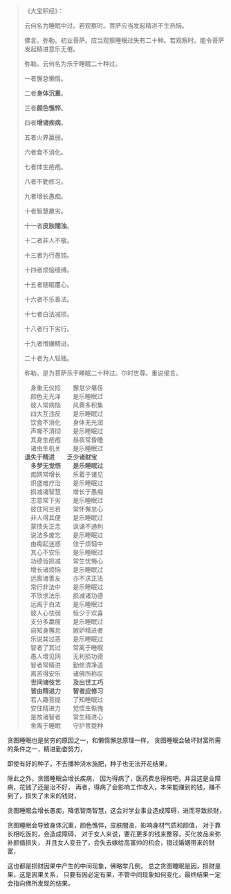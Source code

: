 > 《大宝积经》：
> 
> 云何名为睡眠中过。若观察时。菩萨应当发起精进不生热恼。
> 
> 佛言。弥勒。初业菩萨。应当观察睡眠过失有二十种。若观察时。能令菩萨发起精进意乐无倦。
> 
> 弥勒。云何名为乐于睡眠二十种过。
> 
> 一者懈怠懒惰。
> 
> 二者**身体沉重**。
> 
> 三者**颜色憔悴**。
> 
> 四者**增诸疾病**。
> 
> 五者火界羸弱。
> 
> 六者食不消化。
> 
> 七者体生疮疱。
> 
> 八者不勤修习。
> 
> 九者增长愚痴。
> 
> 十者智慧羸劣。
> 
> 十一者**皮肤闇浊**。
> 
> 十二者非人不敬。
> 
> 十三者为行愚钝。
> 
> 十四者烦恼缠缚。
> 
> 十五者随眠覆心。
> 
> 十六者不乐善法。
> 
> 十七者白法减损。
> 
> 十八者行下劣行。
> 
> 十九者憎嫌精进。
> 
> 二十者为人轻贱。
> 
> 弥勒。是为菩萨乐于睡眠二十种过。尔时世尊。重说偈言。  
>   
> 　身重无仪捡　　懈怠少堪任  
> 　颜色无光泽　　是乐睡眠过  
> 　彼人常病恼　　风黄多积集  
> 　四大互违反　　是乐睡眠过  
> 　饮食不消化　　身体无光润  
> 　声嘶不清彻　　是乐睡眠过  
> 　其身生疮疱　　昼夜常昏睡  
> 　诸虫生机关　　是乐睡眠过  
> **退失于精进　　乏少诸财宝**  
> 　**多梦无觉悟　　是乐睡眠过**  
> 　痴网常增长　　乐着于诸见  
> 　炽盛难疗治　　是乐睡眠过  
> 　损减诸智慧　　增长于愚痴  
> 　志意常下劣　　是乐睡眠过  
> 　彼住阿兰若　　常怀懈怠心  
> 　非人得其便　　是乐睡眠过  
> 　蒙愦失正念　　讽诵不通利  
> 　说法多废忘　　是乐睡眠过  
> 　由痴起迷惑　　住于烦恼中  
> 　其心不安乐　　是乐睡眠过  
> 　功德皆损减　　常生忧悔心  
> 　增长诸烦恼　　是乐睡眠过  
> 　远离诸善友　　亦不求正法  
> 　常行非法中　　是乐睡眠过  
> 　不欣求法乐　　损减诸功德  
> 　远离于白法　　是乐睡眠过  
> 　彼人心怯弱　　恒少于欢喜  
> 　支分多羸瘦　　是乐睡眠过  
> 　自知身懈怠　　嫉妒精进者  
> 　乐说其过恶　　是乐睡眠过  
> 　智者了其过　　常离于睡眠  
> 　愚人增见网　　无利损功德  
> 　智者常精进　　勤修清净道  
> 　离苦得安乐　　诸佛所称叹  
> 　**世间诸伎艺　　及出世工巧**  
> 　**皆由精进力　　智者应修习**  
> 　若人趣菩提　　了知睡眠过  
> 　安住精进力　　觉悟生惭愧  
> 　是故诸智者　　常生精进心  
> 　舍离于睡眠　　守护菩提种

贪图睡眠也是贫穷的原因之一，和懒惰懈怠原理一样，
贪图睡眠会破坏财富所需的条件之一，精进勤奋努力，

即使有好的种子，不去播种浇水施肥，种子也无法开花结果，

除此之外，贪图睡眠会增长疾病，
因为得病了，医药费总得掏吧，并且这是业障病，花钱了还是治不好，
再者，得病了会影响工作收入，本来能赚到的钱，赚不到了，损失了未来的钱财，

贪图睡眠会增长愚痴，降低智商智慧，这会对学业事业造成障碍，进而导致损财，

贪图睡眠会导致身体沉重，颜色憔悴，皮肤闇浊，影响身材气质和颜值，
对于靠长相吃饭的，会造成障碍，
对于女人来说，要花更多的钱来整容，买化妆品来弥补颜值损失，
并且女人变丑了，会失去嫁给高富帅的机会，错过婚姻带来的财富，

这也都是损财因果中产生的中间现象，佛略举几例，
总之贪图睡眠是因，损财是果，这是因果关系，
只要有因必定有果，不管中间现象如何变化，最终结果一定会指向佛所发现的结果。

